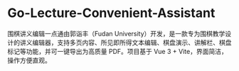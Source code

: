 # Go-Lecture-Convenient-Assistant
围棋讲义编辑一点通由郭诣丰（Fudan University）开发，是一款专为围棋教学设计的讲义编辑器，支持多页内容、所见即所得文本编辑、棋盘演示、讲解栏、棋盘标记等功能，并可一键导出为高质量 PDF。项目基于 Vue 3 + Vite，界面简洁，操作方便直观。
